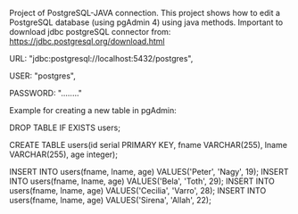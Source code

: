 Project of PostgreSQL-JAVA connection. This project shows how to edit a PostgreSQL database (using pgAdmin 4) using java methods. 
Important to download jdbc postgreSQL connector from: https://jdbc.postgresql.org/download.html

URL: "jdbc:postgresql://localhost:5432/postgres", 

USER: "postgres", 

PASSWORD: "........"

Example for creating a new table in pgAdmin: 

DROP TABLE IF EXISTS users;

CREATE TABLE users(id serial PRIMARY KEY, fname VARCHAR(255), lname VARCHAR(255), age integer);

INSERT INTO users(fname, lname, age) VALUES('Peter', 'Nagy', 19);
INSERT INTO users(fname, lname, age) VALUES('Bela', 'Toth', 29);
INSERT INTO users(fname, lname, age) VALUES('Cecilia', 'Varro', 28);
INSERT INTO users(fname, lname, age) VALUES('Sirena', 'Allah', 22);

